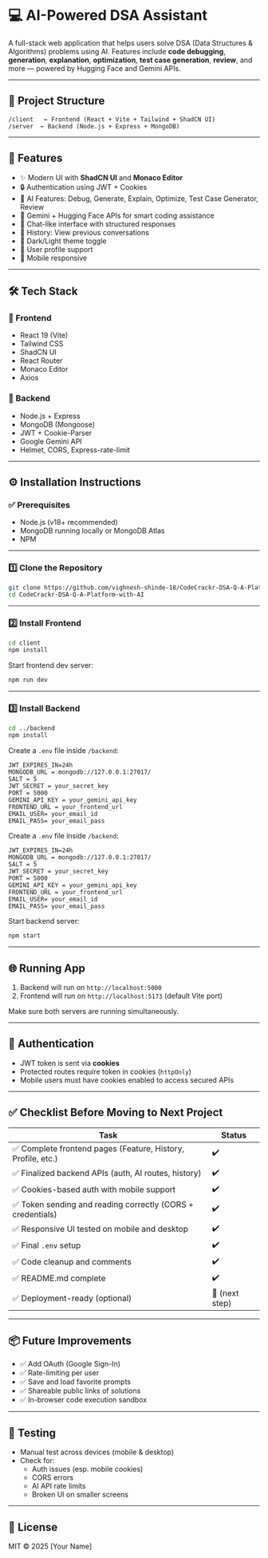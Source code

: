 # 💻 AI-Powered DSA Assistant

A full-stack web application that helps users solve DSA (Data Structures & Algorithms) problems using AI. Features include **code debugging**, **generation**, **explanation**, **optimization**, **test case generation**, **review**, and more — powered by Hugging Face and Gemini APIs.

---

## 📂 Project Structure

```
/client   ← Frontend (React + Vite + Tailwind + ShadCN UI)
/server  ← Backend (Node.js + Express + MongoDB)
```

---

## 🚀 Features

- ✨ Modern UI with **ShadCN UI** and **Monaco Editor**
- 🔒 Authentication using JWT + Cookies
- 🤖 AI Features: Debug, Generate, Explain, Optimize, Test Case Generator, Review
- 🧠 Gemini + Hugging Face APIs for smart coding assistance
- 💬 Chat-like interface with structured responses
- 📜 History: View previous conversations
- 🌙 Dark/Light theme toggle
- 👥 User profile support
- 📱 Mobile responsive

---

## 🛠️ Tech Stack

### 🔹 Frontend
- React 19 (Vite)
- Tailwind CSS
- ShadCN UI
- React Router
- Monaco Editor
- Axios

### 🔹 Backend
- Node.js + Express
- MongoDB (Mongoose)
- JWT + Cookie-Parser
- Google Gemini API
- Helmet, CORS, Express-rate-limit

---

## ⚙️ Installation Instructions

### ✅ Prerequisites

- Node.js (v18+ recommended)
- MongoDB running locally or MongoDB Atlas
- NPM

---

### 1️⃣ Clone the Repository

```bash
git clone https://github.com/vighnesh-shinde-18/CodeCrackr-DSA-Q-A-Platform-with-AI
cd CodeCrackr-DSA-Q-A-Platform-with-AI
```

---

### 2️⃣ Install Frontend

```bash
cd client
npm install
```

Start frontend dev server:
```bash
npm run dev
```

---

### 3️⃣ Install Backend

```bash
cd ../backend
npm install
```

Create a `.env` file inside `/backend`:

```env
JWT_EXPIRES_IN=24h
MONGODB_URL = mongodb://127.0.0.1:27017/
SALT = 5
JWT_SECRET = your_secret_key
PORT = 5000
GEMINI_API_KEY = your_gemini_api_key
FRONTEND_URL = your_frontend_url
EMAIL_USER= your_email_id
EMAIL_PASS= your_email_pass
```

Create a `.env` file inside `/backend`:

```env
JWT_EXPIRES_IN=24h
MONGODB_URL = mongodb://127.0.0.1:27017/
SALT = 5
JWT_SECRET = your_secret_key
PORT = 5000
GEMINI_API_KEY = your_gemini_api_key
FRONTEND_URL = your_frontend_url
EMAIL_USER= your_email_id
EMAIL_PASS= your_email_pass
```

Start backend server:

```bash
npm start
```

---

## 🌐 Running App

1. Backend will run on `http://localhost:5000`
2. Frontend will run on `http://localhost:5173` (default Vite port)

Make sure both servers are running simultaneously.

---

## 🔐 Authentication

- JWT token is sent via **cookies**
- Protected routes require token in cookies (`httpOnly`)
- Mobile users must have cookies enabled to access secured APIs

---

## ✅ Checklist Before Moving to Next Project

| Task | Status |
|------|--------|
| ✅ Complete frontend pages (Feature, History, Profile, etc.) | ✔️ |
| ✅ Finalized backend APIs (auth, AI routes, history) | ✔️ |
| ✅ Cookies-based auth with mobile support | ✔️ |
| ✅ Token sending and reading correctly (CORS + credentials) | ✔️ |
| ✅ Responsive UI tested on mobile and desktop | ✔️ |
| ✅ Final `.env` setup | ✔️ |
| ✅ Code cleanup and comments | ✔️ |
| ✅ README.md complete | ✔️ |
| ✅ Deployment-ready (optional) | 🚧 (next step) |

---

## 📦 Future Improvements

- ✅ Add OAuth (Google Sign-In)
- ✅ Rate-limiting per user
- ✅ Save and load favorite prompts
- ✅ Shareable public links of solutions
- ✅ In-browser code execution sandbox

---

## 🧪 Testing

- Manual test across devices (mobile & desktop)
- Check for:
  - Auth issues (esp. mobile cookies)
  - CORS errors
  - AI API rate limits
  - Broken UI on smaller screens

---

## 📄 License

MIT © 2025 [Your Name]
